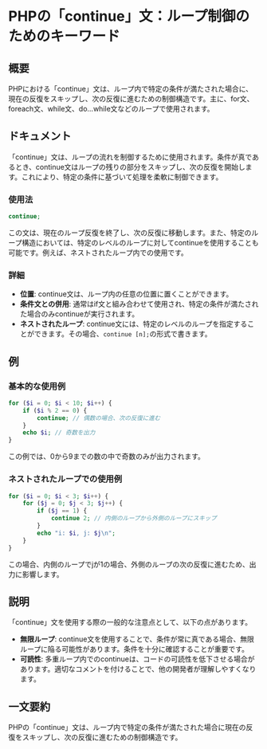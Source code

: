 <!--
Meta Description: # PHPの「continue」文：ループ制御のためのキーワード ## 概要 PHPにおける「continue」文は、ループ内で特定の条件が満たされた場合に、現在の反復をスキップし、次の反復に進むための制御構造です。主に、for文、foreach文、while文、do...while文などのループで...
Meta Keywords: continue, php, phpの, 次の反復に進むための制御構造です, echo
-->

# PHPの「continue」文：ループ制御のためのキーワード

## 概要
PHPにおける「continue」文は、ループ内で特定の条件が満たされた場合に、現在の反復をスキップし、次の反復に進むための制御構造です。主に、for文、foreach文、while文、do...while文などのループで使用されます。

## ドキュメント
「continue」文は、ループの流れを制御するために使用されます。条件が真であるとき、continue文はループの残りの部分をスキップし、次の反復を開始します。これにより、特定の条件に基づいて処理を柔軟に制御できます。

### 使用法
```php
continue;
```
この文は、現在のループ反復を終了し、次の反復に移動します。また、特定のループ構造においては、特定のレベルのループに対してcontinueを使用することも可能です。例えば、ネストされたループ内での使用です。

### 詳細
- **位置**: continue文は、ループ内の任意の位置に置くことができます。
- **条件文との併用**: 通常はif文と組み合わせて使用され、特定の条件が満たされた場合のみcontinueが実行されます。
- **ネストされたループ**: continue文には、特定のレベルのループを指定することができます。その場合、`continue [n];`の形式で書きます。

## 例
### 基本的な使用例
```php
for ($i = 0; $i < 10; $i++) {
    if ($i % 2 == 0) {
        continue; // 偶数の場合、次の反復に進む
    }
    echo $i; // 奇数を出力
}
```
この例では、0から9までの数の中で奇数のみが出力されます。

### ネストされたループでの使用例
```php
for ($i = 0; $i < 3; $i++) {
    for ($j = 0; $j < 3; $j++) {
        if ($j == 1) {
            continue 2; // 内側のループから外側のループにスキップ
        }
        echo "i: $i, j: $j\n";
    }
}
```
この場合、内側のループでjが1の場合、外側のループの次の反復に進むため、出力に影響します。

## 説明
「continue」文を使用する際の一般的な注意点として、以下の点があります。

- **無限ループ**: continue文を使用することで、条件が常に真である場合、無限ループに陥る可能性があります。条件を十分に確認することが重要です。
- **可読性**: 多重ループ内でのcontinueは、コードの可読性を低下させる場合があります。適切なコメントを付けることで、他の開発者が理解しやすくなります。

## 一文要約
PHPの「continue」文は、ループ内で特定の条件が満たされた場合に現在の反復をスキップし、次の反復に進むための制御構造です。